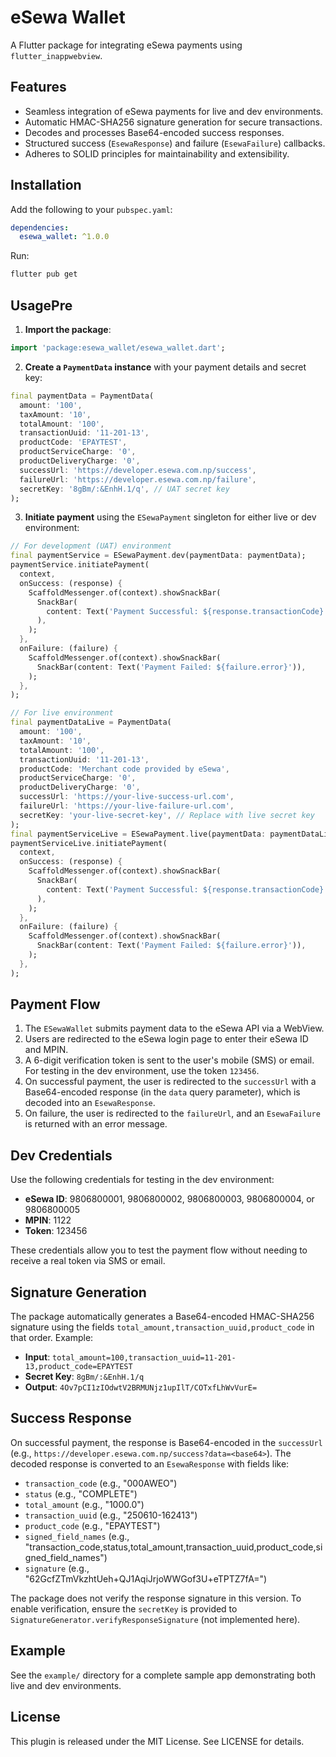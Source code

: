 # eSewa Wallet

A Flutter package for integrating eSewa payments using `flutter_inappwebview`.

## Features

- Seamless integration of eSewa payments for live and dev environments.
- Automatic HMAC-SHA256 signature generation for secure transactions.
- Decodes and processes Base64-encoded success responses.
- Structured success (`EsewaResponse`) and failure (`EsewaFailure`) callbacks.
- Adheres to SOLID principles for maintainability and extensibility.

## Installation

Add the following to your `pubspec.yaml`:

```yaml
dependencies:
  esewa_wallet: ^1.0.0
```

Run:

```bash
flutter pub get
```

## UsagePre

1. **Import the package**:

```dart
import 'package:esewa_wallet/esewa_wallet.dart';
```

2. **Create a `PaymentData` instance** with your payment details and secret key:

```dart
final paymentData = PaymentData(
  amount: '100',
  taxAmount: '10',
  totalAmount: '100',
  transactionUuid: '11-201-13',
  productCode: 'EPAYTEST',
  productServiceCharge: '0',
  productDeliveryCharge: '0',
  successUrl: 'https://developer.esewa.com.np/success',
  failureUrl: 'https://developer.esewa.com.np/failure',
  secretKey: '8gBm/:&EnhH.1/q', // UAT secret key
);
```

3. **Initiate payment** using the `ESewaPayment` singleton for either live or dev environment:

```dart
// For development (UAT) environment
final paymentService = ESewaPayment.dev(paymentData: paymentData);
paymentService.initiatePayment(
  context,
  onSuccess: (response) {
    ScaffoldMessenger.of(context).showSnackBar(
      SnackBar(
        content: Text('Payment Successful: ${response.transactionCode} (${response.status})'),
      ),
    );
  },
  onFailure: (failure) {
    ScaffoldMessenger.of(context).showSnackBar(
      SnackBar(content: Text('Payment Failed: ${failure.error}')),
    );
  },
);

// For live environment
final paymentDataLive = PaymentData(
  amount: '100',
  taxAmount: '10',
  totalAmount: '100',
  transactionUuid: '11-201-13',
  productCode: 'Merchant code provided by eSewa',
  productServiceCharge: '0',
  productDeliveryCharge: '0',
  successUrl: 'https://your-live-success-url.com',
  failureUrl: 'https://your-live-failure-url.com',
  secretKey: 'your-live-secret-key', // Replace with live secret key
);
final paymentServiceLive = ESewaPayment.live(paymentData: paymentDataLive);
paymentServiceLive.initiatePayment(
  context,
  onSuccess: (response) {
    ScaffoldMessenger.of(context).showSnackBar(
      SnackBar(
        content: Text('Payment Successful: ${response.transactionCode} (${response.status})'),
      ),
    );
  },
  onFailure: (failure) {
    ScaffoldMessenger.of(context).showSnackBar(
      SnackBar(content: Text('Payment Failed: ${failure.error}')),
    );
  },
);
```

## Payment Flow

1. The `ESewaWallet` submits payment data to the eSewa API via a WebView.
2. Users are redirected to the eSewa login page to enter their eSewa ID and MPIN.
3. A 6-digit verification token is sent to the user's mobile (SMS) or email. For testing in the dev environment, use the token `123456`.
4. On successful payment, the user is redirected to the `successUrl` with a Base64-encoded response (in the `data` query parameter), which is decoded into an `EsewaResponse`.
5. On failure, the user is redirected to the `failureUrl`, and an `EsewaFailure` is returned with an error message.

## Dev Credentials

Use the following credentials for testing in the dev environment:

- **eSewa ID**: 9806800001, 9806800002, 9806800003, 9806800004, or 9806800005
- **MPIN**: 1122
- **Token**: 123456

These credentials allow you to test the payment flow without needing to receive a real token via SMS or email.

## Signature Generation

The package automatically generates a Base64-encoded HMAC-SHA256 signature using the fields `total_amount,transaction_uuid,product_code` in that order. Example:

- **Input**: `total_amount=100,transaction_uuid=11-201-13,product_code=EPAYTEST`
- **Secret Key**: `8gBm/:&EnhH.1/q`
- **Output**: `4Ov7pCI1zIOdwtV2BRMUNjz1upIlT/COTxfLhWvVurE=`

## Success Response

On successful payment, the response is Base64-encoded in the `successUrl` (e.g., `https://developer.esewa.com.np/success?data=<base64>`). The decoded response is converted to an `EsewaResponse` with fields like:

- `transaction_code` (e.g., "000AWEO")
- `status` (e.g., "COMPLETE")
- `total_amount` (e.g., "1000.0")
- `transaction_uuid` (e.g., "250610-162413")
- `product_code` (e.g., "EPAYTEST")
- `signed_field_names` (e.g., "transaction_code,status,total_amount,transaction_uuid,product_code,signed_field_names")
- `signature` (e.g., "62GcfZTmVkzhtUeh+QJ1AqiJrjoWWGof3U+eTPTZ7fA=")

The package does not verify the response signature in this version. To enable verification, ensure the `secretKey` is provided to `SignatureGenerator.verifyResponseSignature` (not implemented here).

## Example

See the `example/` directory for a complete sample app demonstrating both live and dev environments.

## License

This plugin is released under the MIT License. See LICENSE for details.
